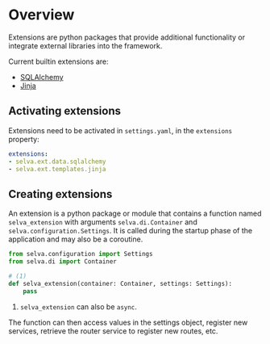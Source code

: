 # Overview

Extensions are python packages that provide additional functionality or integrate
external libraries into the framework.

Current builtin extensions are:

- [SQLAlchemy](./sqlalchemy.md)
- [Jinja](./jinja.md)

## Activating extensions

Extensions need to be activated in `settings.yaml`, in the `extensions` property:

```yaml
extensions:
- selva.ext.data.sqlalchemy
- selva.ext.templates.jinja
```

## Creating extensions

An extension is a python package or module that contains a function named `selva_extension`
with arguments `selva.di.Container` and `selva.configuration.Settings`. It is called
during the startup phase of the application and may also be a coroutine.

```python
from selva.configuration import Settings
from selva.di import Container

# (1)
def selva_extension(container: Container, settings: Settings):
    pass
```

1.  `selva_extension` can also be `async`.

The function can then access values in the settings object, register new services,
retrieve the router service to register new routes, etc.
